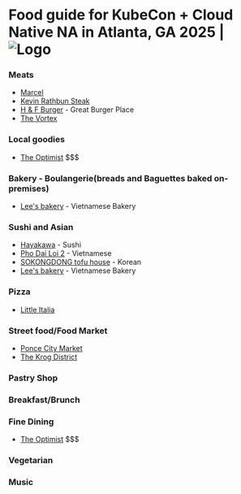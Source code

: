 # Food guide for KubeCon + Cloud Native NA in Atlanta, GA 2025 | ![Logo](./images/na2025/banner.png)

### Meats
- [Marcel](https://marcelatl.com/)
- [Kevin Rathbun Steak](https://www.kevinrathbunsteak.com/)
- [H & F Burger](https://hfburger.com/) - Great Burger Place
- [The Vortex](https://www.thevortexbar.com/food-menu)

### Local goodies
- [The Optimist](https://www.theoptimistrestaurant.com/atlanta) $$$

### Bakery - Boulangerie(breads and Baguettes baked on-premises)
- [Lee's bakery](https://leesbakeryatl.com/) - Vietnamese Bakery

### Sushi and Asian
- [Hayakawa](https://www.hayakawaatl.com/) - Sushi
- [Pho Dai Loi 2](https://www.phodailoi.com/) - Vietnamese
- [SOKONGDONG tofu house](https://www.sokongdongtofuhouse.com/) - Korean
- [Lee's bakery](https://leesbakeryatl.com/) - Vietnamese Bakery

### Pizza
- [Little Italia](https://littleitalia.com/)

### Street food/Food Market
- [Ponce City Market](https://poncecitymarket.com/)
- [The Krog District](https://www.thekrogdistrict.com/)


### Pastry Shop 

### Breakfast/Brunch

### Fine Dining
- [The Optimist](https://www.theoptimistrestaurant.com/atlanta) $$$

### Vegetarian

### Music